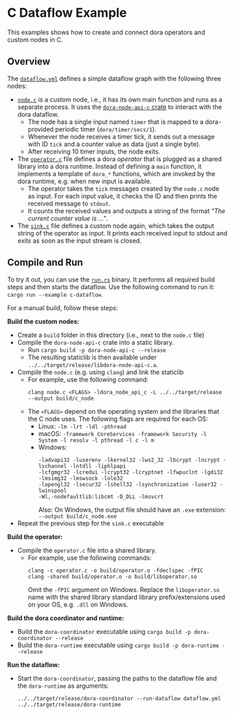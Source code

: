 # C Dataflow Example

This examples shows how to create and connect dora operators and custom nodes in C.

## Overview

The [`dataflow.yml`](./dataflow.yml) defines a simple dataflow graph with the following three nodes:

- [`node.c`](./node.c) is a custom node, i.e., it has its own main function and runs as a separate process. It uses the [`dora-node-api-c` crate](../../apis/c/node/) to interact with the dora dataflow.
  - The node has a single input named `timer` that is mapped to a dora-provided periodic timer (`dora/timer/secs/1`).
  - Whenever the node receives a timer tick, it sends out a message with ID `tick` and a counter value as data (just a single byte).
  - After receiving 10 timer inputs, the node exits.
- The [`operator.c`](./operator.c) file defines a dora _operator_ that is plugged as a shared library into a dora runtime. Instead of defining a `main` function, it implements a template of `dora_*` functions, which are invoked by the dora runtime, e.g. when new input is available.
  - The operator takes the `tick` messages created by the `node.c` node as input. For each input value, it checks the ID and then prints the received message to `stdout`.
  - It counts the received values and outputs a string of the format _"The current counter value is ..."_.
- The [`sink.c`](./sink.c) file defines a custom node again, which takes the output string of the operator as input. It prints each received input to stdout and exits as soon as the input stream is closed.

## Compile and Run

To try it out, you can use the [`run.rs`](./run.rs) binary. It performs all required build steps and then starts the dataflow. Use the following command to run it: `cargo run --example c-dataflow`.

For a manual build, follow these steps:

**Build the custom nodes:**

- Create a `build` folder in this directory (i.e., next to the `node.c` file)
- Compile the `dora-node-api-c` crate into a static library.
  - Run `cargo build -p dora-node-api-c --release`
  - The resulting staticlib is then available under `../../target/release/libdora-node-api-c.a`.
- Compile the `node.c` (e.g. using `clang`) and link the staticlib
  - For example, use the following command:
    ```
    clang node.c <FLAGS> -ldora_node_api_c -L ../../target/release --output build/c_node
    ```
  - The `<FLAGS>` depend on the operating system and the libraries that the C node uses. The following flags are required for each OS:
    - Linux: `-lm -lrt -ldl -pthread`
    - macOS: `-framework CoreServices -framework Security -l System -l resolv -l pthread -l c -l m`
    - Windows:
      ```
      -ladvapi32 -luserenv -lkernel32 -lws2_32 -lbcrypt -lncrypt -lschannel -lntdll -liphlpapi
      -lcfgmgr32 -lcredui -lcrypt32 -lcryptnet -lfwpuclnt -lgdi32 -lmsimg32 -lmswsock -lole32
      -lopengl32 -lsecur32 -lshell32 -lsynchronization -luser32 -lwinspool
      -Wl,-nodefaultlib:libcmt -D_DLL -lmsvcrt
      ```
      Also: On Windows, the output file should have an `.exe` extension: `--output build/c_node.exe`
- Repeat the previous step for the `sink.c` executable

**Build the operator:**

- Compile the `operator.c` file into a shared library.
  - For example, use the following commands:
    ```
    clang -c operator.c -o build/operator.o -fdeclspec -fPIC
    clang -shared build/operator.o -o build/liboperator.so
    ```
    Omit the `-fPIC` argument on Windows. Replace the `liboperator.so` name with the shared library standard library prefix/extensions used on your OS, e.g. `.dll` on Windows.

**Build the dora coordinator and runtime:**

- Build the `dora-coordinator` executable using `cargo build -p dora-coordinator --release`
- Build the `dora-runtime` executable using `cargo build -p dora-runtime --release`

**Run the dataflow:**

- Start the `dora-coordinator`, passing the paths to the dataflow file and the `dora-runtime` as arguments:

  ```
  ../../target/release/dora-coordinator --run-dataflow dataflow.yml ../../target/release/dora-runtime
  ```
